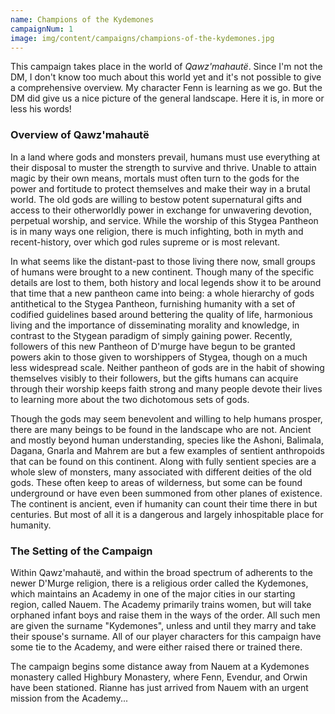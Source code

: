```yaml
---
name: Champions of the Kydemones
campaignNum: 1
image: img/content/campaigns/champions-of-the-kydemones.jpg
---
```


This campaign takes place in the world of *Qawz'mahautë*. Since I'm not the DM, I don't know too
much about this world yet and it's not possible to give a comprehensive overview. My character Fenn
is learning as we go. But the DM did give us a nice picture of the general landscape. Here it is,
in more or less his words!

### Overview of Qawz'mahautë

In a land where gods and monsters prevail, humans must use everything at their disposal to muster
the strength to survive and thrive. Unable to attain magic by their own means, mortals must often
turn to the gods for the power and fortitude to protect themselves and make their way in a brutal
world. The old gods are willing to bestow potent supernatural gifts and access to their
otherworldly power in exchange for unwavering devotion, perpetual worship, and service. While the
worship of this Stygea Pantheon is in many ways one religion, there is much infighting, both in
myth and recent-history, over which god rules supreme or is most relevant.

In what seems like the distant-past to those living there now, small groups of humans were brought
to a new continent. Though many of the specific details are lost to them, both history and local
legends show it to be around that time that a new pantheon came into being: a whole hierarchy of
gods antithetical to the Stygea Pantheon, furnishing humanity with a set of codified guidelines
based around bettering the quality of life, harmonious living and the importance of disseminating
morality and knowledge, in contrast to the Stygean paradigm of simply gaining power. Recently,
followers of this new Pantheon of D'murge have begun to be granted powers akin to those given to
worshippers of Stygea, though on a much less widespread scale. Neither pantheon of gods are in the
habit of showing themselves visibly to their followers, but the gifts humans can acquire through
their worship keeps faith strong and many people devote their lives to learning more about the two
dichotomous sets of gods.

Though the gods may seem benevolent and willing to help humans prosper, there are many beings to be
found in the landscape who are not. Ancient and mostly beyond human understanding, species like the
Ashoni, Balimala, Dagana, Gnarla and Mahrem are but a few examples of sentient anthropoids that can
be found on this continent. Along with fully sentient species are a whole slew of monsters, many
associated with different deities of the old gods. These often keep to areas of wilderness, but
some can be found underground or have even been summoned from other planes of existence. The
continent is ancient, even if humanity can count their time there in but centuries. But most of all
it is a dangerous and largely inhospitable place for humanity.

### The Setting of the Campaign

Within Qawz'mahautë, and within the broad spectrum of adherents to the newer D'Murge religion,
there is a religious order called the Kydemones, which maintains an Academy in one of the major
cities in our starting region, called Nauem. The Academy primarily trains women, but will take
orphaned infant boys and raise them in the ways of the order. All such men are given the surname
"Kydemones", unless and until they marry and take their spouse's surname. All of our player
characters for this campaign have some tie to the Academy, and were either raised there or trained
there.

The campaign begins some distance away from Nauem at a Kydemones monastery called Highbury
Monastery, where Fenn, Evendur, and Orwin have been stationed. Rianne has just arrived from Nauem
with an urgent mission from the Academy...
